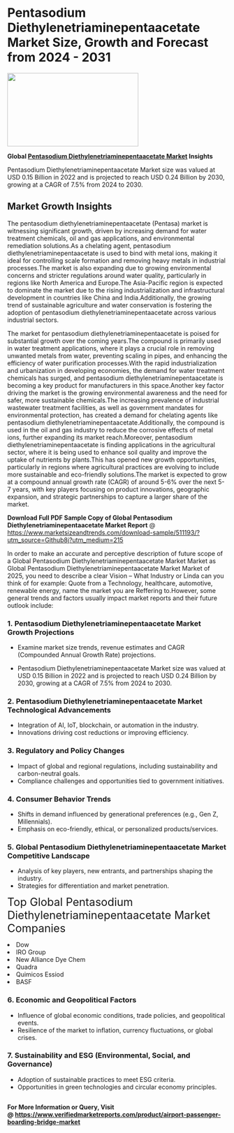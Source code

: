 <H1>Pentasodium Diethylenetriaminepentaacetate Market Size, Growth and Forecast from 2024 - 2031</H1><img class="aligncenter size-medium wp-image-584254" src="https://thirdeyenews.in/wp-content/uploads/2024/09/Global-Market-Research-300x168.jpeg" alt="" width="300" height="168" /><p><strong>Global&nbsp;<a href="https://www.marketsizeandtrends.com/download-sample/511193/?utm_source=Github8j?utm_medium=215">Pentasodium Diethylenetriaminepentaacetate Market</a> Insights</strong></p><p>Pentasodium Diethylenetriaminepentaacetate Market size was valued at USD 0.15 Billion in 2022 and is projected to reach USD 0.24 Billion by 2030, growing at a CAGR of 7.5% from 2024 to 2030.</p><p><h2>Market Growth Insights</h2> <p>The pentasodium diethylenetriaminepentaacetate (Pentasa) market is witnessing significant growth, driven by increasing demand for water treatment chemicals, oil and gas applications, and environmental remediation solutions.As a chelating agent, pentasodium diethylenetriaminepentaacetate is used to bind with metal ions, making it ideal for controlling scale formation and removing heavy metals in industrial processes.The market is also expanding due to growing environmental concerns and stricter regulations around water quality, particularly in regions like North America and Europe.The Asia-Pacific region is expected to dominate the market due to the rising industrialization and infrastructural development in countries like China and India.Additionally, the growing trend of sustainable agriculture and water conservation is fostering the adoption of pentasodium diethylenetriaminepentaacetate across various industrial sectors.</p> <p>The market for pentasodium diethylenetriaminepentaacetate is poised for substantial growth over the coming years.The compound is primarily used in water treatment applications, where it plays a crucial role in removing unwanted metals from water, preventing scaling in pipes, and enhancing the efficiency of water purification processes.With the rapid industrialization and urbanization in developing economies, the demand for water treatment chemicals has surged, and pentasodium diethylenetriaminepentaacetate is becoming a key product for manufacturers in this space.Another key factor driving the market is the growing environmental awareness and the need for safer, more sustainable chemicals.The increasing prevalence of industrial wastewater treatment facilities, as well as government mandates for environmental protection, has created a demand for chelating agents like pentasodium diethylenetriaminepentaacetate.Additionally, the compound is used in the oil and gas industry to reduce the corrosive effects of metal ions, further expanding its market reach.Moreover, pentasodium diethylenetriaminepentaacetate is finding applications in the agricultural sector, where it is being used to enhance soil quality and improve the uptake of nutrients by plants.This has opened new growth opportunities, particularly in regions where agricultural practices are evolving to include more sustainable and eco-friendly solutions.The market is expected to grow at a compound annual growth rate (CAGR) of around 5-6% over the next 5-7 years, with key players focusing on product innovations, geographic expansion, and strategic partnerships to capture a larger share of the market.</p> <p><span class=""><strong>Download Full PDF Sample Copy of Global Pentasodium Diethylenetriaminepentaacetate Market Report</strong> @ <a href="https://www.marketsizeandtrends.com/download-sample/511193/?utm_source=Github8j?utm_medium=215" target="_blank">https://www.marketsizeandtrends.com/download-sample/511193/?utm_source=Github8j?utm_medium=215</a></span></p><p>In order to make an accurate and perceptive description of future scope of a Global&nbsp;Pentasodium Diethylenetriaminepentaacetate Market Market as Global&nbsp;Pentasodium Diethylenetriaminepentaacetate Market Market of 2025, you need to describe a clear Vision &ndash; What Industry or Linda can you think of for example: Quote from a Technology, healthcare, automotive, renewable energy, name the market you are Reffering to.However, some general trends and factors usually impact market reports and their future outlook include:</p><h3>1.&nbsp;<strong>Pentasodium Diethylenetriaminepentaacetate Market Growth Projections</strong></h3><ul><li>Examine market size trends, revenue estimates and CAGR (Compounded Annual Growth Rate) projections.</li><li><p>Pentasodium Diethylenetriaminepentaacetate Market size was valued at USD 0.15 Billion in 2022 and is projected to reach USD 0.24 Billion by 2030, growing at a CAGR of 7.5% from 2024 to 2030.</p></li></ul><h3>2.&nbsp;<strong>Pentasodium Diethylenetriaminepentaacetate Market Technological Advancements</strong></h3><ul><li>Integration of AI, IoT, blockchain, or automation in the industry.</li><li>Innovations driving cost reductions or improving efficiency.</li></ul><h3>3.&nbsp;<strong>Regulatory and Policy Changes</strong></h3><ul><li>Impact of global and regional regulations, including sustainability and carbon-neutral goals.</li><li>Compliance challenges and opportunities tied to government initiatives.</li></ul><h3>4.&nbsp;<strong>Consumer Behavior Trends</strong></h3><ul><li>Shifts in demand influenced by generational preferences (e.g., Gen Z, Millennials).</li><li>Emphasis on eco-friendly, ethical, or personalized products/services.</li></ul><h3>5.&nbsp;<strong>Global Pentasodium Diethylenetriaminepentaacetate Market Competitive Landscape</strong></h3><ul><li>Analysis of key players, new entrants, and partnerships shaping the industry.</li><li>Strategies for differentiation and market penetration.</li></ul><p data-pm-slice="1 1 []"><span style="color: inherit; font-family: inherit; font-size: 25px;">Top Global Pentasodium Diethylenetriaminepentaacetate Market Companies</span></p><div class="" data-test-id=""><p><li>Dow</li><li> IRO Group</li><li> New Alliance Dye Chem</li><li> Quadra</li><li> Quimicos Essiod</li><li> BASF</li></p></div><h3>6.&nbsp;<strong>Economic and Geopolitical Factors</strong></h3><ul><li>Influence of global economic conditions, trade policies, and geopolitical events.</li><li>Resilience of the market to inflation, currency fluctuations, or global crises.</li></ul><h3>7.&nbsp;<strong>Sustainability and ESG (Environmental, Social, and Governance)</strong></h3><ul><li>Adoption of sustainable practices to meet ESG criteria.</li><li>Opportunities in green technologies and circular economy principles.</li></ul><h2><strong style="font-size: 14px;">For More Information or Query, Visit @&nbsp;</strong><a style="background-color: #ffffff; font-size: 14px;" href="https://www.marketsizeandtrends.com/report/pentasodium-diethylenetriaminepentaacetate-market/" target="_blank">https://www.verifiedmarketreports.com/product/airport-passenger-boarding-bridge-market</a></h2>